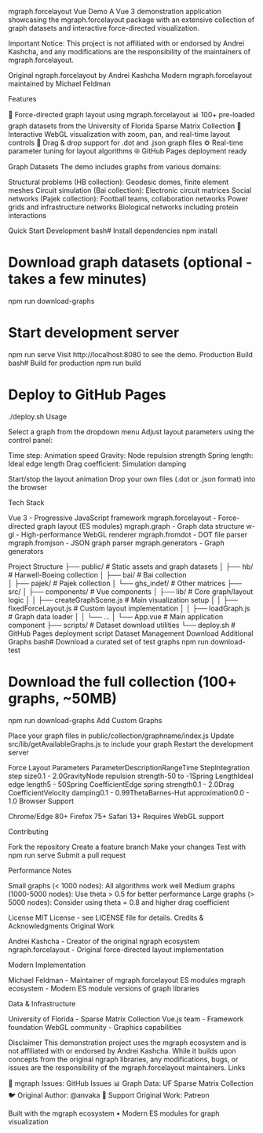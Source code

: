 mgraph.forcelayout Vue Demo
A Vue 3 demonstration application showcasing the mgraph.forcelayout package with an extensive collection of graph datasets and interactive force-directed visualization.

Important Notice: This project is not affiliated with or endorsed by Andrei Kashcha, and any modifications are the responsibility of the maintainers of mgraph.forcelayout.

Original ngraph.forcelayout by Andrei Kashcha
Modern mgraph.forcelayout maintained by Michael Feldman


Features

🎯 Force-directed graph layout using mgraph.forcelayout
📊 100+ pre-loaded graph datasets from the University of Florida Sparse Matrix Collection
🎨 Interactive WebGL visualization with zoom, pan, and real-time layout controls
📁 Drag & drop support for .dot and .json graph files
⚙️ Real-time parameter tuning for layout algorithms
🌐 GitHub Pages deployment ready

Graph Datasets
The demo includes graphs from various domains:

Structural problems (HB collection): Geodesic domes, finite element meshes
Circuit simulation (Bai collection): Electronic circuit matrices
Social networks (Pajek collection): Football teams, collaboration networks
Power grids and infrastructure networks
Biological networks including protein interactions

Quick Start
Development
bash# Install dependencies
npm install

# Download graph datasets (optional - takes a few minutes)
npm run download-graphs

# Start development server
npm run serve
Visit http://localhost:8080 to see the demo.
Production Build
bash# Build for production
npm run build

# Deploy to GitHub Pages
./deploy.sh
Usage

Select a graph from the dropdown menu
Adjust layout parameters using the control panel:

Time step: Animation speed
Gravity: Node repulsion strength
Spring length: Ideal edge length
Drag coefficient: Simulation damping


Start/stop the layout animation
Drop your own files (.dot or .json format) into the browser

Tech Stack

Vue 3 - Progressive JavaScript framework
mgraph.forcelayout - Force-directed graph layout (ES modules)
mgraph.graph - Graph data structure
w-gl - High-performance WebGL renderer
mgraph.fromdot - DOT file parser
mgraph.fromjson - JSON graph parser
mgraph.generators - Graph generators

Project Structure
├── public/                 # Static assets and graph datasets
│   ├── hb/                # Harwell-Boeing collection
│   ├── bai/               # Bai collection  
│   ├── pajek/             # Pajek collection
│   └── ghs_indef/         # Other matrices
├── src/
│   ├── components/        # Vue components
│   ├── lib/               # Core graph/layout logic
│   │   ├── createGraphScene.js    # Main visualization setup
│   │   ├── fixedForceLayout.js    # Custom layout implementation
│   │   ├── loadGraph.js           # Graph data loader
│   │   └── ...
│   └── App.vue           # Main application component
├── scripts/              # Dataset download utilities
└── deploy.sh            # GitHub Pages deployment script
Dataset Management
Download Additional Graphs
bash# Download a curated set of test graphs
npm run download-test

# Download the full collection (100+ graphs, ~50MB)
npm run download-graphs
Add Custom Graphs

Place your graph files in public/collection/graphname/index.js
Update src/lib/getAvailableGraphs.js to include your graph
Restart the development server

Force Layout Parameters
ParameterDescriptionRangeTime StepIntegration step size0.1 - 2.0GravityNode repulsion strength-50 to -1Spring LengthIdeal edge length5 - 50Spring CoefficientEdge spring strength0.1 - 2.0Drag CoefficientVelocity damping0.1 - 0.99ThetaBarnes-Hut approximation0.0 - 1.0
Browser Support

Chrome/Edge 80+
Firefox 75+
Safari 13+
Requires WebGL support

Contributing

Fork the repository
Create a feature branch
Make your changes
Test with npm run serve
Submit a pull request

Performance Notes

Small graphs (< 1000 nodes): All algorithms work well
Medium graphs (1000-5000 nodes): Use theta > 0.5 for better performance
Large graphs (> 5000 nodes): Consider using theta = 0.8 and higher drag coefficient

License
MIT License - see LICENSE file for details.
Credits & Acknowledgments
Original Work

Andrei Kashcha - Creator of the original ngraph ecosystem
ngraph.forcelayout - Original force-directed layout implementation

Modern Implementation

Michael Feldman - Maintainer of mgraph.forcelayout ES modules
mgraph ecosystem - Modern ES module versions of graph libraries

Data & Infrastructure

University of Florida - Sparse Matrix Collection
Vue.js team - Framework foundation
WebGL community - Graphics capabilities

Disclaimer
This demonstration project uses the mgraph ecosystem and is not affiliated with or endorsed by Andrei Kashcha. While it builds upon concepts from the original ngraph libraries, any modifications, bugs, or issues are the responsibility of the mgraph.forcelayout maintainers.
Links

🔧 mgraph Issues: GitHub Issues
📊 Graph Data: UF Sparse Matrix Collection
🐦 Original Author: @anvaka
💖 Support Original Work: Patreon


Built with the mgraph ecosystem • Modern ES modules for graph visualization